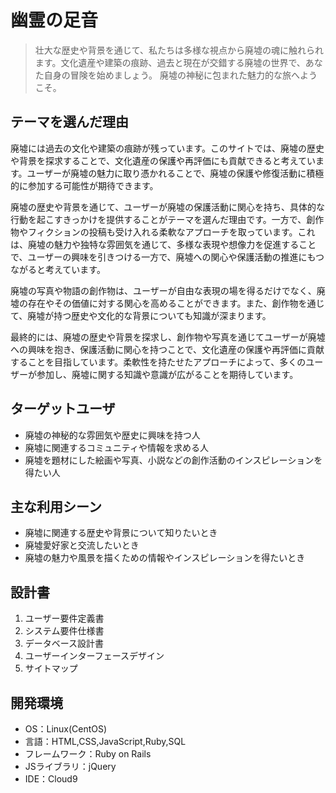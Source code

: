 # 幽霊の足音

> 壮大な歴史や背景を通じて、私たちは多様な視点から廃墟の魂に触れられます。文化遺産や建築の痕跡、過去と現在が交錯する廃墟の世界で、あなた自身の冒険を始めましょう。
> 廃墟の神秘に包まれた魅力的な旅へようこそ。

## テーマを選んだ理由
廃墟には過去の文化や建築の痕跡が残っています。このサイトでは、廃墟の歴史や背景を探求することで、文化遺産の保護や再評価にも貢献できると考えています。ユーザーが廃墟の魅力に取り憑かれることで、廃墟の保護や修復活動に積極的に参加する可能性が期待できます。

廃墟の歴史や背景を通じて、ユーザーが廃墟の保護活動に関心を持ち、具体的な行動を起こすきっかけを提供することがテーマを選んだ理由です。一方で、創作物やフィクションの投稿も受け入れる柔軟なアプローチを取っています。これは、廃墟の魅力や独特な雰囲気を通じて、多様な表現や想像力を促進することで、ユーザーの興味を引きつける一方で、廃墟への関心や保護活動の推進にもつながると考えています。

廃墟の写真や物語の創作物は、ユーザーが自由な表現の場を得るだけでなく、廃墟の存在やその価値に対する関心を高めることができます。また、創作物を通じて、廃墟が持つ歴史や文化的な背景についても知識が深まります。

最終的には、廃墟の歴史や背景を探求し、創作物や写真を通じてユーザーが廃墟への興味を抱き、保護活動に関心を持つことで、文化遺産の保護や再評価に貢献することを目指しています。柔軟性を持たせたアプローチによって、多くのユーザーが参加し、廃墟に関する知識や意識が広がることを期待しています。

## ターゲットユーザ

-   廃墟の神秘的な雰囲気や歴史に興味を持つ人
-   廃墟に関連するコミュニティや情報を求める人
-  廃墟を題材にした絵画や写真、小説などの創作活動のインスピレーションを得たい人

## 主な利用シーン

-   廃墟に関連する歴史や背景について知りたいとき
-   廃墟愛好家と交流したいとき
-  廃墟の魅力や風景を描くための情報やインスピレーションを得たいとき


## 設計書

1.  ユーザー要件定義書
2.  システム要件仕様書
3.  データベース設計書
4.  ユーザーインターフェースデザイン
5.  サイトマップ

## 開発環境

-   OS：Linux(CentOS)
-   言語：HTML,CSS,JavaScript,Ruby,SQL
-   フレームワーク：Ruby on Rails
-   JSライブラリ：jQuery
-   IDE：Cloud9
